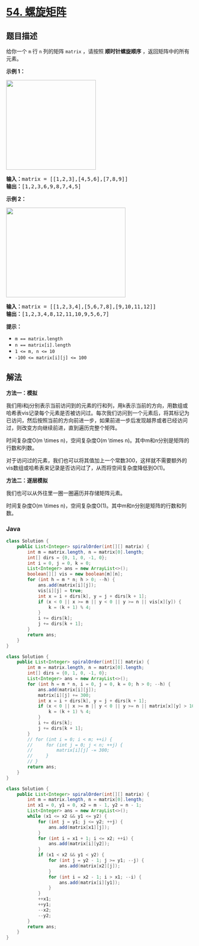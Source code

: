# [54. 螺旋矩阵](https://leetcode.cn/problems/spiral-matrix)

## 题目描述

<p>给你一个 <code>m</code> 行 <code>n</code> 列的矩阵 <code>matrix</code> ，请按照 <strong>顺时针螺旋顺序</strong> ，返回矩阵中的所有元素。</p>



<p><strong>示例 1：</strong></p>
<img alt="" src="https://gcore.jsdelivr.net/gh/doocs/leetcode@main/solution/0000-0099/0054.Spiral%20Matrix/images/spiral1.jpg" style="width: 242px; height: 242px;" />
<pre>
<strong>输入：</strong>matrix = [[1,2,3],[4,5,6],[7,8,9]]
<strong>输出：</strong>[1,2,3,6,9,8,7,4,5]
</pre>

<p><strong>示例 2：</strong></p>
<img alt="" src="https://gcore.jsdelivr.net/gh/doocs/leetcode@main/solution/0000-0099/0054.Spiral%20Matrix/images/spiral.jpg" style="width: 322px; height: 242px;" />
<pre>
<strong>输入：</strong>matrix = [[1,2,3,4],[5,6,7,8],[9,10,11,12]]
<strong>输出：</strong>[1,2,3,4,8,12,11,10,9,5,6,7]
</pre>



<p><strong>提示：</strong></p>

<ul>
	<li><code>m == matrix.length</code></li>
	<li><code>n == matrix[i].length</code></li>
	<li><code>1 <= m, n <= 10</code></li>
	<li><code>-100 <= matrix[i][j] <= 100</code></li>
</ul>

## 解法

**方法一：模拟**

我们用i和j分别表示当前访问到的元素的行和列，用k表示当前的方向，用数组或哈希表vis记录每个元素是否被访问过。每次我们访问到一个元素后，将其标记为已访问，然后按照当前的方向前进一步，如果前进一步后发现越界或者已经访问过，则改变方向继续前进，直到遍历完整个矩阵。

时间复杂度O(m \times n)，空间复杂度O(m \times n)。其中m和n分别是矩阵的行数和列数。

对于访问过的元素，我们也可以将其值加上一个常数300，这样就不需要额外的vis数组或哈希表来记录是否访问过了，从而将空间复杂度降低到O(1)。

**方法二：逐层模拟**

我们也可以从外往里一圈一圈遍历并存储矩阵元素。

时间复杂度O(m \times n)，空间复杂度O(1)。其中m和n分别是矩阵的行数和列数。

### **Java**

```java
class Solution {
    public List<Integer> spiralOrder(int[][] matrix) {
        int m = matrix.length, n = matrix[0].length;
        int[] dirs = {0, 1, 0, -1, 0};
        int i = 0, j = 0, k = 0;
        List<Integer> ans = new ArrayList<>();
        boolean[][] vis = new boolean[m][n];
        for (int h = m * n; h > 0; --h) {
            ans.add(matrix[i][j]);
            vis[i][j] = true;
            int x = i + dirs[k], y = j + dirs[k + 1];
            if (x < 0 || x >= m || y < 0 || y >= n || vis[x][y]) {
                k = (k + 1) % 4;
            }
            i += dirs[k];
            j += dirs[k + 1];
        }
        return ans;
    }
}
```

```java
class Solution {
    public List<Integer> spiralOrder(int[][] matrix) {
        int m = matrix.length, n = matrix[0].length;
        int[] dirs = {0, 1, 0, -1, 0};
        List<Integer> ans = new ArrayList<>();
        for (int h = m * n, i = 0, j = 0, k = 0; h > 0; --h) {
            ans.add(matrix[i][j]);
            matrix[i][j] += 300;
            int x = i + dirs[k], y = j + dirs[k + 1];
            if (x < 0 || x >= m || y < 0 || y >= n || matrix[x][y] > 100) {
                k = (k + 1) % 4;
            }
            i += dirs[k];
            j += dirs[k + 1];
        }
        // for (int i = 0; i < m; ++i) {
        //     for (int j = 0; j < n; ++j) {
        //         matrix[i][j] -= 300;
        //     }
        // }
        return ans;
    }
}
```

```java
class Solution {
    public List<Integer> spiralOrder(int[][] matrix) {
        int m = matrix.length, n = matrix[0].length;
        int x1 = 0, y1 = 0, x2 = m - 1, y2 = n - 1;
        List<Integer> ans = new ArrayList<>();
        while (x1 <= x2 && y1 <= y2) {
            for (int j = y1; j <= y2; ++j) {
                ans.add(matrix[x1][j]);
            }
            for (int i = x1 + 1; i <= x2; ++i) {
                ans.add(matrix[i][y2]);
            }
            if (x1 < x2 && y1 < y2) {
                for (int j = y2 - 1; j >= y1; --j) {
                    ans.add(matrix[x2][j]);
                }
                for (int i = x2 - 1; i > x1; --i) {
                    ans.add(matrix[i][y1]);
                }
            }
            ++x1;
            ++y1;
            --x2;
            --y2;
        }
        return ans;
    }
}
```
